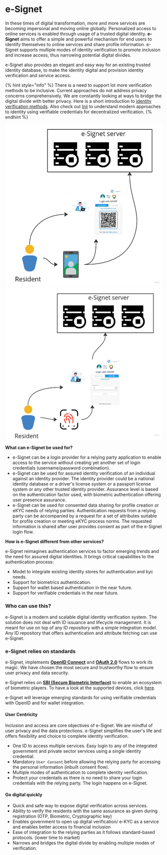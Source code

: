 # e-Signet

In these times of digital transformation, more and more services are becoming impersonal and moving online globally. Personalized access to online services is enabled through usage of a trusted digital identity. **e-Signet** aims to offer a simple and powerful mechanism for end users to identify themselves to online services and share profile information. e-Signet supports multiple modes of identity verification to promote inclusion and increase access, thus narrowing potential digital divides.

e-Signet also provides an elegant and easy way for an existing trusted identity database, to make the identity digital and provision identity verification and service access. 

{% hint style="info" %}
There is a need to support lot more verification methods to be inclusive. Current approaches do not address privacy concerns comprehensively. We are constantly looking at ways to bridge the digital divide with better privacy. Here is a short introduction to [identity verification methods](identity-verification.md). Also check out [Inji](https://app.gitbook.com/s/4EyCrLbFom7vj7UcMIUZ/modules/mobile-application) to understand modern approaches to identity using verifiable credentials for decentralized verification.
{% endhint %}


![](.gitbook/assets/e-signet-qr.jpg) ![](.gitbook/assets/e-signet-bio.jpg)

**What can e-Signet be used for?**

* e-Signet can be a login provider for a relying party application to enable access to the service without creating yet another set of login credentials (username/password combination).
* e-Signet can be used for assured identity verification of an individual against an identity provider. The identity provider could be a national identity database or a driver's license system or a passport license system or any other trusted identity provider. Assurance level is based on the authentication factor used, with biometric authentication offering user presence assurance.
* e-Signet can be used for consented data sharing for profile creation or eKYC needs of relying parties. Authentication requests from a relying party can be accompanied by a request for a set of attributes suitable for profile creation or meeting eKYC process norms. The requested information is shared after user provides consent as part of the e-Signet login flow.

**How is e-Signet different from other services?**

e-Signet reimagines authentication services to factor emerging trends and the need for assured digital identities. It brings critical capabilities to the authentication process:
* Model to integrate existing identity stores for authentication and kyc needs.
* Support for biometrics authentication.
* Support for wallet based authentication in the near future.
* Support for verifiable credentials in the near future.


### Who can use this?

e-Signet is a modern and scalable digital identity verification system. The solution does not deal with ID issuance and lifecycle management. It is meant for use on top of any ID repository with a simple integration model. Any ID repository that offers authentication and attribute fetching can use e-Signet.

### e-Signet relies on standards

e-Signet, implements [**OpenID Connect**](https://openid.net/connect/) and [**OAuth 2.0**](https://oauth.net/2/) flows to work its magic. We have chosen the most secure and trustworthy flow to ensure user privacy and data security.

e-Signet relies on [**SBI (Secure Biometric Interface)**](https://standards.ieee.org/ieee/3167/10925/) to enable an ecosystem of biometric players. To have a look at the supported devices, click [here](https://docs.mosip.io/1.2.0/biometrics/biometric-devices).

e-Signet will leverage emerging standards for using verifiable credentials with OpenID and for wallet integration.

#### User Centricity

Inclusion and access are core objectives of e-Signet. We are mindful of user privacy and the data protections. e-Signet simplifies the user's life and offers flexibility and choice to complete identity verification.

* One ID to access multiple services. Easy login to any of the integrated government and private sector services using a single identity credential.
* Mandatory `User Consent` before allowing the relying party for accessing the personal information (inbuilt consent flow).
* Multiple modes of authentication to complete identity verification.
* Protect your credentails as there is no need to share your login credentials with the relying party. The login happens on e-Signet.

#### Go digital quickly

* Quick and safe way to expose digital verification across services.
* Ability to verify the residents with the same assurance as given during registration (OTP, Biometric, Cryptographic key)
* Enables government to open up digital verification/ e-KYC as a service and enables better access to financial inclusion
* Ease of integration to the relying parties as it follows standard-based protocols. (lower time to market)
* Narrows and bridges the digital divide by enabling multiple modes of verification.

